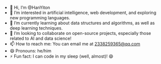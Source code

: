 - 👋 Hi, I’m @HanYiton
- 👀 I’m interested in artificial intelligence, web development, and exploring new programming languages.
- 🌱 I’m currently learning about data structures and algorithms, as well as deep learning techniques.
- 💞️ I’m looking to collaborate on open-source projects, especially those related to AI and data science!
- 📫 How to reach me: You can email me at 2338259365@qq.com
- 😄 Pronouns: he/him
- ⚡ Fun fact: I can code in my sleep (well, almost)! 😄
